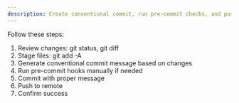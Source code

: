 ```yaml
---
description: Create conventional commit, run pre-commit checks, and push
---
```


Follow these steps:
1. Review changes: git status, git diff
2. Stage files: git add -A
3. Generate conventional commit message based on changes
4. Run pre-commit hooks manually if needed
5. Commit with proper message
6. Push to remote
7. Confirm success
